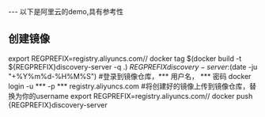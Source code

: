 --- 以下是阿里云的demo,具有参考性

## 创建镜像
export REGPREFIX=registry.aliyuncs.com/<username>/ docker tag $(docker build -t ${REGPREFIX}discovery-server -q .) ${REGPREFIX}discovery-server:$(date -ju "+%Y%m%d-%H%M%S")
#登录到镜像仓库，*** 用户名， *** 密码
docker login -u *** -p *** registry.aliyuncs.com
#将创建好的镜像上传到镜像仓库，<username>替换为你的username
export REGPREFIX=registry.aliyuncs.com/<username>/ docker push {REGPREFIX}discovery-server
